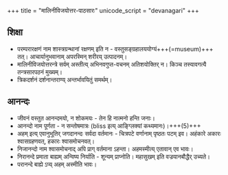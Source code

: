 +++
title = "मालिनीविजयोत्तर-पाठसारः"
unicode_script = "devanagari"
+++

## शिक्षा
- परम्परारक्षणं नाम शास्त्रग्रन्थानां रक्षणम् इति न - वस्तुसङ्ग्रहालययोग्यं+++(=museum)+++ तत्। आचार्यानुभवानाम् अपरस्मिन् शरीरय् उत्पादनम्।
- मालिनीविजयोत्तरन्त्रे सर्वम् अस्तीत्य् अभिनवगुप्त-वचनम् अतिशयोक्तिर् न। किञ्च तस्यावगत्यै तन्त्रसारपठनं मुख्यम्। 
- त्रिकदर्शनं दर्शनान्तराण्य् अन्तर्भावयितुं समर्थम्।

## आनन्दः
- जीवनं वस्तुत आनन्दमयो, न शोकमयः - तेन हि नात्मनो हन्ति जनाः।
- आनन्दो नाम पूर्णता - न सन्तोषमात्रः (bliss इत्य् आङ्ग्लिक्यां कथ्यमानः)।+++(5)+++
- अहम् इत्य् एवानुभूतिर् जगदानन्दः सर्वदा वर्तमानः - चित्रपटे वर्णानाम् पृष्ठतः पटम् इव। अहंकारे अकारः श्वासग्रहणवत्, हकारः श्वासमोचनवत्।
- निजानन्दो नाम श्वासमोचनाद् अपि प्राग् वर्तमाना ऽहन्ता। अहमस्मीत्य् एतावान् एव भावः।
- निरानन्दे प्रमाता बाह्यम् अन्विष्य निर्याति - शून्यम् प्राप्नोति। महासुखम् इति वज्रयानबौद्धैर् उच्यते।
- परानन्दे बाह्ये ऽप्य् अहम् अस्मीति भावः।